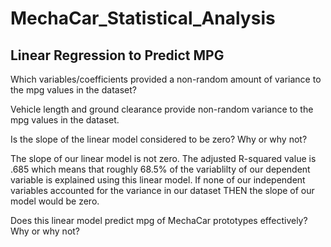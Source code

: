 # MechaCar_Statistical_Analysis

## Linear Regression to Predict MPG
Which variables/coefficients provided a non-random amount of variance to the mpg values in the dataset?

Vehicle length and ground clearance provide non-random variance to the mpg values in the dataset. 

Is the slope of the linear model considered to be zero? Why or why not?

The slope of our linear model is not zero. The adjusted R-squared value is .685 which means that roughly 68.5% of the variablilty of our dependent variable is explained using this linear model. If none of our independent variables accounted for the variance in our dataset THEN the slope of our model would be zero. 

Does this linear model predict mpg of MechaCar prototypes effectively? Why or why not?
